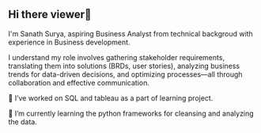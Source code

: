 ## Hi there viewer👋

I'm Sanath Surya, aspiring Business Analyst from technical backgroud with experience in Business development. 

I understand my role involves gathering stakeholder requirements, translating them into solutions (BRDs, user stories), analyzing business trends for data-driven decisions, and optimizing processes—all through collaboration and effective communication.

🔭 I’ve worked on SQL and tableau as a part of learning project. 

🌱 I’m currently learning the python frameworks for cleansing and analyzing the data.
<!--
**sur1yas/sur1yas** is a ✨ _special_ ✨ repository because its `README.md` (this file) appears on your GitHub profile.

Here are some ideas to get you started:

- 🔭 I’m currently working on ...
- 🌱 I’m currently learning ...
- 👯 I’m looking to collaborate on ...
- 🤔 I’m looking for help with ...
- 💬 Ask me about ...
- 📫 How to reach me: ...
- 😄 Pronouns: ...
- ⚡ Fun fact: ...
-->
